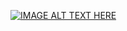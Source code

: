 
[![IMAGE ALT TEXT HERE](https://img.youtube.com/vi/iPJCbVxPcbY/0.jpg)](https://www.youtube.com/watch?v=iPJCbVxPcbY)
